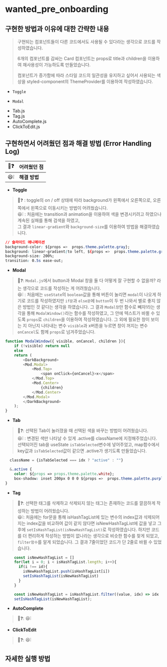 # wanted_pre_onboarding

## 구현한 방법과 이유에 대한 간략한 내용
> 구현되는 컴포넌트들이 다른 코드에서도 사용될 수 있다라는 생각으로 코드를 작성하였습니다. </br>
>
> 6개의 컴포넌트를 감싸는 Card 컴포넌트는 props로 title과 children을 이용하여 재사용성이 가능하도록 만들었습니다.</br>
>
> 컴포넌트가 증가함에 따라 스타일 코드의 일관성을 유지하고 싶어서 사용되는 색상을 styled-component의 ThemeProvider를 이용하여 작성하였습니다.

- `Toggle` 
> 
- `Modal`
> 
- Tab.js
- Tag.js
- AutoComplete.js
- ClickToEdit.js

## 구현하면서 어려웠던 점과 해결 방법 (Error Handling Log)
| 🤯❓         | 어려웠던 점 |
| ---------- | ------------- |
| 😆❕ | <strong>해결 방법</strong> |

- **Toggle**
> 🤯❓ : toggle의 on / off 상태에 따라 background가 왼쪽에서 오른쪽으로, 오른쪽에서 왼쪽으로 이동시키는 방법이 어려웠습니다.</br>
> 😆❕ : 처음에는 transition과 animation을 이용하여 색을 변경시키려고 하였으나 계속된 실패를 통해 검색을 하였고, </br>
> 그 결과 `linear-gradient`와 `background-size`를 이용하여 방법을 해결하였습니다.
```css
// 슬라이드 애니메이션
background-color: ${props =>  props.theme.palette.gray};
background: linear-gradient(to left, ${props =>  props.theme.palette.gray} 50%, ${props =>  props.theme.palette.purple} 50%) right;
background-size: 200%;
transition: 0.5s ease-out;
```
- **Modal**
> 🤯❓: `Modal.js`에서 button과 Modal 창을 둘 다 어떻게 잘 구현할 수 없을까? 라는 생각으로 코드를 작성하는 게 어려웠습니다. </br>
> 😆❕ : 처음에는 `useState`의 `boolean`값을 통해 버튼이 눌리면 `modal`이 나오게 하기로 코드를 작성하였지만 `if문`과 `else문`에 `button`이 두 번 나와서 
> 별로 좋지 않은 방법인 것 같다는 생각을 하였습니다. 그 결과 `Modal창`만 함수로 빼자!라는 생각을 통해  `ModalWindow()`라는 함수를 작성하였고, 그 안에 텍스트가 바뀔 수 있도록 `props`로 `children`을 이용하여 작성하였습니다. 그 외에 필요한 창이 보이는 지 아닌지 나타내는 변수 `visible`과 x버튼을 누르면 창이 꺼지는 변수 `onCancel`도 함께 `props`로 넘겨주었습니다.
```js
function ModalWindow({ visible, onCancel, children }){
    if (!visible) return null
    else
    return (
        <DarkBackground>
        <Mod.Modal>
            <Mod.Top>
                <span onClick={onCancel}>x</span>
            </Mod.Top>
            <Mod.Center>
                {children}
            </Mod.Center>
        </Mod.Modal>
        </DarkBackground>
    );
}
```
- **Tab**
> 🤯❓: 선택된 Tab이 눌러졌을 때 선택된 색을 바꾸는 방법이 어려웠습니다. </br>
> 😆❕ : 변경된 색만 나타날 수 있게 .active를 className에 지정해주었습니다. 선택되어진 tab을 useState `isTabSelected`변수에 넣어주었고, map함수에서 key값과 `isTabSelected`값이 같으면 .active가 생기도록 만들었습니다. 
``` jsx
  className = {isTabSelected === idx ? "active" : ""}
```
```css
  &.active {
    color: ${props => props.theme.palette.white};
    box-shadow: inset 200px 0 0 0 ${props =>  props.theme.palette.purple };
}
```
- **Tag**
> 🤯❓: 선택한 태그를 삭제하고 삭제되지 않는 태그는 존재하는 코드를 깔끔하게 작성하는 방법이 어려웠습니다. </br> 
> 😆❕: 처음에는 for문을 통해 isHashTagList에 있는 변수의 index값과 삭제되어지는 index값을 비교하여 값이 같지 않다면 isNewHashTagList에 값을 넣고 그 후에 `setIsHashTagList(isNewHashTagList)`로 작성하였습니다. 하지만 코드를 더 편리하게 작성하는 방법이 없나라는 생각으로 비슷한 함수를 찾게 되었고, `filter함수`를 알게 되었습니다.
그 결과 7줄이었던 코드가 단 2줄로 바뀔 수 있었습니다.
```jsx
    const isNewHashTagList = []
    for(let i = 0; i < isHashTagList.length; i++){
      if(i !== id){
        isNewHashTagList.push(isHashTagList[i])
        setIsHashTagList(isNewHashTagList)
      }
    }
```
```jsx
    const isNewHashTagList = isHashTagList.filter((value, idx) => idx !== id);
    setIsHashTagList(isNewHashTagList);
```
- **AutoComplete**
> 🤯❓:
> 😆❕
- **ClickToEdit**
> 🤯❓:
> 😆❕

## 자세한 실행 방법
